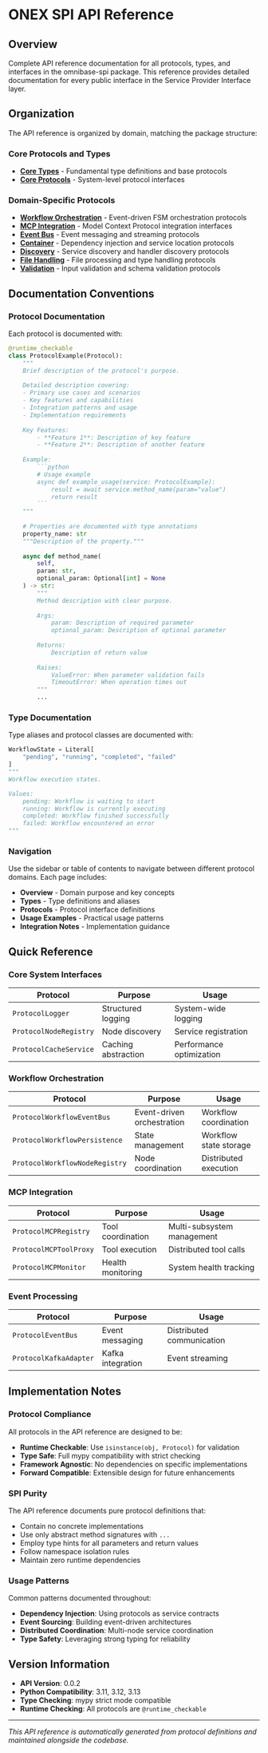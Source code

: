 # ONEX SPI API Reference

## Overview

Complete API reference documentation for all protocols, types, and interfaces in the omnibase-spi package. This reference provides detailed documentation for every public interface in the Service Provider Interface layer.

## Organization

The API reference is organized by domain, matching the package structure:

### Core Protocols and Types
- **[Core Types](core-types.md)** - Fundamental type definitions and base protocols
- **[Core Protocols](core-protocols.md)** - System-level protocol interfaces

### Domain-Specific Protocols
- **[Workflow Orchestration](workflow-orchestration.md)** - Event-driven FSM orchestration protocols
- **[MCP Integration](mcp.md)** - Model Context Protocol integration interfaces
- **[Event Bus](event-bus.md)** - Event messaging and streaming protocols
- **[Container](container.md)** - Dependency injection and service location protocols
- **[Discovery](discovery.md)** - Service discovery and handler discovery protocols
- **[File Handling](file-handling.md)** - File processing and type handling protocols
- **[Validation](validation.md)** - Input validation and schema validation protocols

## Documentation Conventions

### Protocol Documentation

Each protocol is documented with:

```python
@runtime_checkable
class ProtocolExample(Protocol):
    """
    Brief description of the protocol's purpose.
    
    Detailed description covering:
    - Primary use cases and scenarios
    - Key features and capabilities
    - Integration patterns and usage
    - Implementation requirements
    
    Key Features:
        - **Feature 1**: Description of key feature
        - **Feature 2**: Description of another feature
        
    Example:
        ```python
        # Usage example
        async def example_usage(service: ProtocolExample):
            result = await service.method_name(param="value")
            return result
        ```
    """
    
    # Properties are documented with type annotations
    property_name: str
    """Description of the property."""
    
    async def method_name(
        self, 
        param: str, 
        optional_param: Optional[int] = None
    ) -> str:
        """
        Method description with clear purpose.
        
        Args:
            param: Description of required parameter
            optional_param: Description of optional parameter
            
        Returns:
            Description of return value
            
        Raises:
            ValueError: When parameter validation fails
            TimeoutError: When operation times out
        """
        ...
```

### Type Documentation

Type aliases and protocol classes are documented with:

```python
WorkflowState = Literal[
    "pending", "running", "completed", "failed"
]
"""
Workflow execution states.

Values:
    pending: Workflow is waiting to start
    running: Workflow is currently executing
    completed: Workflow finished successfully
    failed: Workflow encountered an error
"""
```

### Navigation

Use the sidebar or table of contents to navigate between different protocol domains. Each page includes:

- **Overview** - Domain purpose and key concepts
- **Types** - Type definitions and aliases
- **Protocols** - Protocol interface definitions
- **Usage Examples** - Practical usage patterns
- **Integration Notes** - Implementation guidance

## Quick Reference

### Core System Interfaces
| Protocol | Purpose | Usage |
|----------|---------|-------|
| `ProtocolLogger` | Structured logging | System-wide logging |
| `ProtocolNodeRegistry` | Node discovery | Service registration |
| `ProtocolCacheService` | Caching abstraction | Performance optimization |

### Workflow Orchestration
| Protocol | Purpose | Usage |
|----------|---------|-------|
| `ProtocolWorkflowEventBus` | Event-driven orchestration | Workflow coordination |
| `ProtocolWorkflowPersistence` | State management | Workflow state storage |
| `ProtocolWorkflowNodeRegistry` | Node coordination | Distributed execution |

### MCP Integration
| Protocol | Purpose | Usage |
|----------|---------|-------|
| `ProtocolMCPRegistry` | Tool coordination | Multi-subsystem management |
| `ProtocolMCPToolProxy` | Tool execution | Distributed tool calls |
| `ProtocolMCPMonitor` | Health monitoring | System health tracking |

### Event Processing
| Protocol | Purpose | Usage |
|----------|---------|-------|
| `ProtocolEventBus` | Event messaging | Distributed communication |
| `ProtocolKafkaAdapter` | Kafka integration | Event streaming |

## Implementation Notes

### Protocol Compliance

All protocols in the API reference are designed to be:

- **Runtime Checkable**: Use `isinstance(obj, Protocol)` for validation
- **Type Safe**: Full mypy compatibility with strict checking
- **Framework Agnostic**: No dependencies on specific implementations
- **Forward Compatible**: Extensible design for future enhancements

### SPI Purity

The API reference documents pure protocol definitions that:

- Contain no concrete implementations
- Use only abstract method signatures with `...`
- Employ type hints for all parameters and return values
- Follow namespace isolation rules
- Maintain zero runtime dependencies

### Usage Patterns

Common patterns documented throughout:

- **Dependency Injection**: Using protocols as service contracts
- **Event Sourcing**: Building event-driven architectures
- **Distributed Coordination**: Multi-node service coordination
- **Type Safety**: Leveraging strong typing for reliability

## Version Information

- **API Version**: 0.0.2
- **Python Compatibility**: 3.11, 3.12, 3.13
- **Type Checking**: mypy strict mode compatible
- **Runtime Checking**: All protocols are `@runtime_checkable`

---

*This API reference is automatically generated from protocol definitions and maintained alongside the codebase.*